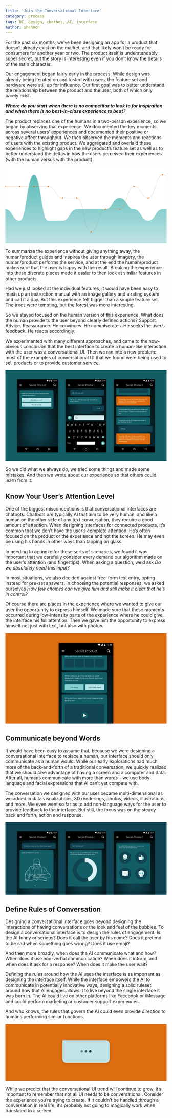 ```yaml
---
title: 'Join the Conversational Interface'
category: process
tags: UI, design, chatbot, AI, interface
author: shannon
---
```


For the past six months, we’ve been designing an app for a product that doesn’t already exist on the market, and that likely won’t be ready for consumers for another year or two. The product itself is understandably super secret, but the story is interesting even if you don’t know the details of the main character.

Our engagement began fairly early in the process. While design was already being iterated on and tested with users, the feature set and hardware were still up for influence. Our first goal was to better understand the relationship between the product and the user, both of which only barely exist.

***Where do you start when there is no competitor to look to for inspiration and when there is no best-in-class experience to beat?***

The product replaces one of the humans in a two-person experience, so we began by observing that experience. We documented the key moments across several users’ experiences and documented their positive or negative affect throughout. We then observed the moments and reactions of users with the existing product. We aggregated and overlaid these experiences to highlight gaps in the new product’s feature set as well as to better understand the deltas in how the users perceived their experiences (with the human versus with the product).

![Experience Journey](05-03-conversational/CUI_01.png)

To summarize the experience without giving anything away, the human/product guides and inspires the user through imagery, the human/product performs the service, and at the end the human/product makes sure that the user is happy with the result. Breaking the experience into these discrete pieces made it easier to then look at similar features in other products.

Had we just looked at the individual features, it would have been easy to mash up an instruction manual with an image gallery and a rating system and call it a day. But this experience felt bigger than a simple feature set. The trees were tempting, but the forest was more interesting.

So we stayed focused on the human version of this experience. What does the human provide to the user beyond clearly defined actions? Support. Advice. Reassurance. He convinces. He commiserates. He seeks the user’s feedback. He reacts accordingly.

We experimented with many different approaches, and came to the now-obvious conclusion that the best interface to create a human-like interaction with the user was a conversational UI. Then we ran into a new problem: most of the examples of conversational UI that we found were being used to sell products or to provide customer service.

![Conversational Interface](05-03-conversational/CUI_02.png)

So we did what we always do, we tried some things and made some mistakes. And then we wrote about our experience so that others could learn from it:

## Know Your User’s Attention Level

One of the biggest misconceptions is that conversational interfaces are chatbots. Chatbots are typically AI that aim to be very human, and like a human on the other side of any text conversation, they require a good amount of attention. When designing interfaces for connected products, it’s common that we don’t have the user’s complete attention. He’s often focused on the product or the experience and not the screen. He may even be using his hands in other ways than tapping on glass.

In needing to optimize for these sorts of scenarios, we found it was important that we carefully consider every demand our algorithm made on the user’s attention (and fingertips). When asking a question, we’d ask _Do we absolutely need this input?_

In most situations, we also decided against free-form text entry, opting instead for pre-set answers. In choosing the potential responses, we asked ourselves _How few choices can we give him and still make it clear that he’s in control?_

Of course there are places in the experience where we wanted to give our user the opportunity to express himself. We made sure that these moments occurred during low-intensity parts of the experience where he could give the interface his full attention. Then we gave him the opportunity to express himself not just with text, but also with photos.

![Needy AI](05-03-conversational/CUI_03.png)

## Communicate beyond Words

It would have been easy to assume that, because we were designing a conversational interface to replace a human, our interface should only communicate as a human would. While our early explorations had much more of the back-and-forth of a traditional conversation, we quickly realized that we should take advantage of having a screen and a computer and data. After all, humans communicate with more than words – we use body language and facial expressions that AI can’t yet compete with.

The conversation we designed with our user became multi-dimensional as we added in data visualizations, 3D renderings, photos, videos, illustrations, and more. We even went so far as to add non-language ways for the user to provide feedback to the interface. But still, the focus was on the steady back and forth, action and response.

![Beyond Words](05-03-conversational/CUI_04.png)

## Define Rules of Conversation

Designing a conversational interface goes beyond designing the interactions of having conversations or the look and feel of the bubbles. To design a conversational interface is to design the rules of engagement. Is the AI funny or serious? Does it call the user by his name? Does it pretend to be sad when something goes wrong? Does it use emoji?

And then more broadly, when does the AI communicate what and how? When does it use non-verbal communication? When does it inform, and when does it ask for a response? When does it make the user wait?

Defining the rules around how the AI uses the interface is as important as designing the interface itself. While the interface empowers the AI to communicate in potentially innovative ways, designing a solid ruleset around how that AI engages allows it to live beyond the single interface it was born in. The AI could live on other platforms like Facebook or iMessage and could perform marketing or customer support experiences.

And who knows, the rules that govern the AI could even provide direction to humans performing similar functions.

![Waiting](05-03-conversational/CUI_05.png)

While we predict that the conversational UI trend will continue to grow, it’s important to remember that not all UI needs to be conversational. Consider the experience you’re trying to create. If it couldn’t be handled through a conversation in real life, it’s probably not going to magically work when translated to a screen.
